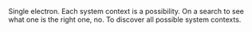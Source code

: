 Single electron. Each system context is a possibility. On a search to see what one is the right one, no. To discover all possible system contexts.